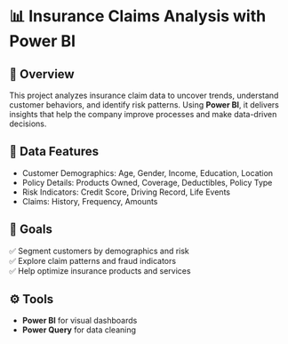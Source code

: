 # 📊 Insurance Claims Analysis with Power BI

## 🚀 Overview
This project analyzes insurance claim data to uncover trends, understand customer behaviors, and identify risk patterns. Using **Power BI**, it delivers insights that help the company improve processes and make data-driven decisions.

## 📝 Data Features
- Customer Demographics: Age, Gender, Income, Education, Location
- Policy Details: Products Owned, Coverage, Deductibles, Policy Type
- Risk Indicators: Credit Score, Driving Record, Life Events
- Claims: History, Frequency, Amounts

## 🎯 Goals
✅ Segment customers by demographics and risk  
✅ Explore claim patterns and fraud indicators  
✅ Help optimize insurance products and services

## ⚙️ Tools
- **Power BI** for visual dashboards
- **Power Query** for data cleaning




